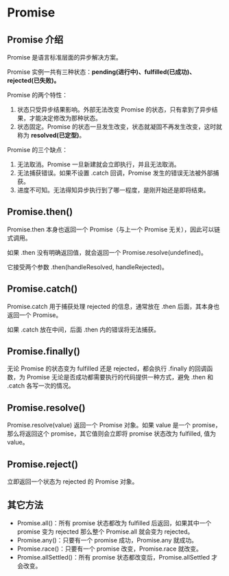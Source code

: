# Promise

## Promise 介绍
Promise 是语言标准层面的异步解决方案。

Promise 实例一共有三种状态：**pending(进行中)、fulfilled(已成功)、rejected(已失败)。**

Promise 的两个特性：
1. 状态只受异步结果影响。外部无法改变 Promise 的状态，只有拿到了异步结果，才能决定修改为那种状态。
2. 状态固定。Promise 的状态一旦发生改变，状态就凝固不再发生改变，这时就称为 **resolved(已定型)**。

Promise 的三个缺点：
1. 无法取消。Promise 一旦新建就会立即执行，并且无法取消。
2. 无法捕获错误。如果不设置 .catch 回调，Promise 发生的错误无法被外部捕获。
3. 进度不可知。无法得知异步执行到了哪一程度，是刚开始还是即将结束。

## Promise.then()
Promise.then 本身也返回一个 Promise（与上一个 Promise 无关），因此可以链式调用。

如果 .then 没有明确返回值，就会返回一个 Promise.resolve(undefined)。

它接受两个参数 .then(handleResolved, handleRejected)。

## Promise.catch()
Promise.catch 用于捕获处理 rejected 的信息，通常放在 .then 后面，其本身也返回一个 Promise。

如果 .catch 放在中间，后面 .then 内的错误将无法捕获。

## Promise.finally()
无论 Promise 的状态变为 fulfilled 还是 rejected，都会执行 .finally 的回调函数，为 Promise 无论是否成功都需要执行的代码提供一种方式，避免 .then 和 .catch 各写一次的情况。

## Promise.resolve()
Promise.resolve(value) 返回一个 Promise 对象。如果 value 是一个 promise，那么将返回这个 promise，其它值则会立即将 promise 状态改为 fulfilled, 值为 value。

## Promise.reject()
立即返回一个状态为 rejected 的 Promise 对象。

## 其它方法
* Promise.all()：所有 promise 状态都改为 fulfilled 后返回，如果其中一个 promise 变为 rejected 那么整个 Promise.all 就会变为 rejected。
* Promise.any()：只要有一个 promise 成功，Promise.any 就成功。
* Promise.race()：只要有一个 promise 改变，Promise.race 就改变。
* Promise.allSettled()：所有 promise 状态都改变后，Promise.allSettled 才会改变。